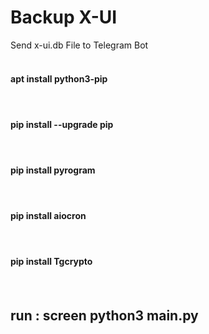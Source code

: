# Backup X-UI
 Send x-ui.db File to Telegram Bot <br><br>
 
 
 
<h4>apt install python3-pip<h4> <br>

<h4>pip install --upgrade pip<h4> <br>

<h4>pip install pyrogram<h4> <br>
<h4>pip install aiocron<h4> <br>
<h4>pip install Tgcrypto<h4> <br>



<h2>run : screen python3 main.py</h2>
